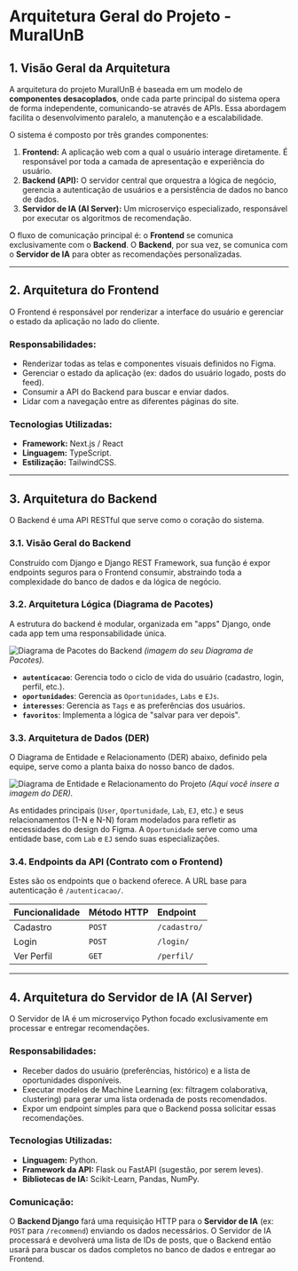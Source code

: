 # Arquitetura Geral do Projeto - MuralUnB

## 1. Visão Geral da Arquitetura

A arquitetura do projeto MuralUnB é baseada em um modelo de **componentes desacoplados**, onde cada parte principal do sistema opera de forma independente, comunicando-se através de APIs. Essa abordagem facilita o desenvolvimento paralelo, a manutenção e a escalabilidade.

O sistema é composto por três grandes componentes:

1.  **Frontend:** A aplicação web com a qual o usuário interage diretamente. É responsável por toda a camada de apresentação e experiência do usuário.
2.  **Backend (API):** O servidor central que orquestra a lógica de negócio, gerencia a autenticação de usuários e a persistência de dados no banco de dados.
3.  **Servidor de IA (AI Server):** Um microserviço especializado, responsável por executar os algoritmos de recomendação.

O fluxo de comunicação principal é: o **Frontend** se comunica exclusivamente com o **Backend**. O **Backend**, por sua vez, se comunica com o **Servidor de IA** para obter as recomendações personalizadas.

---

## 2. Arquitetura do Frontend

O Frontend é responsável por renderizar a interface do usuário e gerenciar o estado da aplicação no lado do cliente.

### Responsabilidades:
* Renderizar todas as telas e componentes visuais definidos no Figma.
* Gerenciar o estado da aplicação (ex: dados do usuário logado, posts do feed).
* Consumir a API do Backend para buscar e enviar dados.
* Lidar com a navegação entre as diferentes páginas do site.

### Tecnologias Utilizadas:
* **Framework:** Next.js / React 
* **Linguagem:** TypeScript.
* **Estilização:** TailwindCSS.

---

## 3. Arquitetura do Backend

O Backend é uma API RESTful que serve como o coração do sistema.

### 3.1. Visão Geral do Backend
Construído com Django e Django REST Framework, sua função é expor endpoints seguros para o Frontend consumir, abstraindo toda a complexidade do banco de dados e da lógica de negócio.

### 3.2. Arquitetura Lógica (Diagrama de Pacotes)

A estrutura do backend é modular, organizada em "apps" Django, onde cada app tem uma responsabilidade única.

![Diagrama de Pacotes do Backend](img/diagrama_pacotes.png)
*(imagem do seu Diagrama de Pacotes).*

* **`autenticacao`**: Gerencia todo o ciclo de vida do usuário (cadastro, login, perfil, etc.).
* **`oportunidades`**: Gerencia as `Oportunidades`, `Labs` e `EJs`.
* **`interesses`**: Gerencia as `Tags` e as preferências dos usuários.
* **`favoritos`**: Implementa a lógica de "salvar para ver depois".

### 3.3. Arquitetura de Dados (DER)

O Diagrama de Entidade e Relacionamento (DER) abaixo, definido pela equipe, serve como a planta baixa do nosso banco de dados.

![Diagrama de Entidade e Relacionamento do Projeto](img/DER_MuralUnB.png)
*(Aqui você insere a imagem do DER).*

As entidades principais (`User`, `Oportunidade`, `Lab`, `EJ`, etc.) e seus relacionamentos (1-N e N-N) foram modelados para refletir as necessidades do design do Figma. A `Oportunidade` serve como uma entidade base, com `Lab` e `EJ` sendo suas especializações.

### 3.4. Endpoints da API (Contrato com o Frontend)

Estes são os endpoints que o backend oferece. A URL base para autenticação é `/autenticacao/`.

| Funcionalidade | Método HTTP | Endpoint |
| :--- | :--- | :--- |
| Cadastro | `POST` | `/cadastro/` |
| Login | `POST` | `/login/` |
| Ver Perfil | `GET` | `/perfil/` |

---

## 4. Arquitetura do Servidor de IA (AI Server)

O Servidor de IA é um microserviço Python focado exclusivamente em processar e entregar recomendações.

### Responsabilidades:
* Receber dados do usuário (preferências, histórico) e a lista de oportunidades disponíveis.
* Executar modelos de Machine Learning (ex: filtragem colaborativa, clustering) para gerar uma lista ordenada de posts recomendados.
* Expor um endpoint simples para que o Backend possa solicitar essas recomendações.

### Tecnologias Utilizadas:
* **Linguagem:** Python.
* **Framework da API:** Flask ou FastAPI (sugestão, por serem leves).
* **Bibliotecas de IA:** Scikit-Learn, Pandas, NumPy.

### Comunicação:
O **Backend Django** fará uma requisição HTTP para o **Servidor de IA** (ex: `POST` para `/recommend`) enviando os dados necessários. O Servidor de IA processará e devolverá uma lista de IDs de posts, que o Backend então usará para buscar os dados completos no banco de dados e entregar ao Frontend.